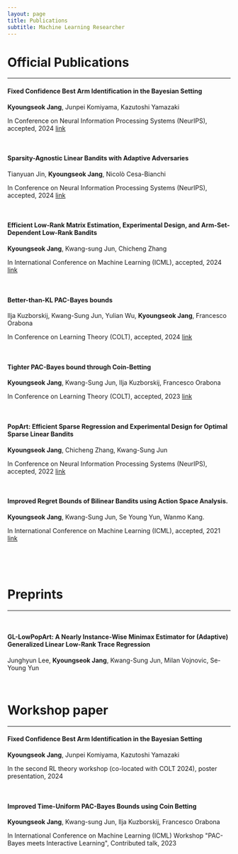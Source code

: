 ```yaml
---
layout: page
title: Publications
subtitle: Machine Learning Researcher
---
```


# Official Publications

_________________

#### Fixed Confidence Best Arm Identification in the Bayesian Setting 

**Kyoungseok Jang**, Junpei Komiyama, Kazutoshi Yamazaki

In Conference on Neural Information Processing Systems (NeurIPS), accepted, 2024 [link](https://arxiv.org/abs/2402.10429)

&nbsp;

#### Sparsity-Agnostic Linear Bandits with Adaptive Adversaries

Tianyuan Jin, **Kyoungseok Jang**, Nicolò Cesa-Bianchi

In Conference on Neural Information Processing Systems (NeurIPS), accepted, 2024 [link](https://arxiv.org/abs/2406.01192)

&nbsp;

#### Efficient Low-Rank Matrix Estimation, Experimental Design, and Arm-Set-Dependent Low-Rank Bandits

**Kyoungseok Jang**, Kwang-sung Jun, Chicheng Zhang

In International Conference on Machine Learning (ICML), accepted, 2024 [link](https://arxiv.org/abs/2402.11156) 

&nbsp;

#### Better-than-KL PAC-Bayes bounds

Ilja Kuzborskij, Kwang-Sung Jun, Yulian Wu, **Kyoungseok Jang**, Francesco Orabona

In Conference on Learning Theory (COLT), accepted, 2024 [link](https://arxiv.org/abs/2402.09201)

&nbsp;

#### Tighter PAC-Bayes bound through Coin-Betting

**Kyoungseok Jang**, Kwang-Sung Jun, Ilja Kuzborskij, Francesco Orabona

In Conference on Learning Theory (COLT), accepted, 2023 [link](https://arxiv.org/abs/2302.05829) 

&nbsp;

#### PopArt: Efficient Sparse Regression and Experimental Design for Optimal Sparse Linear Bandits

**Kyoungseok Jang**, Chicheng Zhang, Kwang-Sung Jun

In Conference on Neural Information Processing Systems (NeurIPS), accepted, 2022 [link](https://arxiv.org/abs/2210.15345)

&nbsp;

#### Improved Regret Bounds of Bilinear Bandits using Action Space Analysis.

**Kyoungseok Jang**, Kwang-Sung Jun, Se Young Yun, Wanmo Kang.

In International Conference on Machine Learning (ICML), accepted, 2021 [link](https://proceedings.mlr.press/v139/jang21a.html)

&nbsp;

&nbsp;

# Preprints

_________________

&nbsp;


#### GL-LowPopArt: A Nearly Instance-Wise Minimax Estimator for (Adaptive) Generalized Linear Low-Rank Trace Regression 

Junghyun Lee, **Kyoungseok Jang**, Kwang-Sung Jun, Milan Vojnovic, Se-Young Yun

&nbsp;

# Workshop paper

_________________

#### Fixed Confidence Best Arm Identification in the Bayesian Setting 

**Kyoungseok Jang**, Junpei Komiyama, Kazutoshi Yamazaki

In the second RL theory workshop (co-located with COLT 2024), poster presentation, 2024

&nbsp;

#### Improved Time-Uniform PAC-Bayes Bounds using Coin Betting

**Kyoungseok Jang**, Kwang-sung Jun, Ilja Kuzborskij, Francesco Orabona

In International Conference on Machine Learning (ICML) Workshop "PAC-Bayes meets Interactive Learning", Contributed talk, 2023
